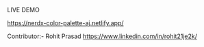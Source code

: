 LIVE DEMO 

https://nerdx-color-palette-aj.netlify.app/



Contributor:- 
    Rohit Prasad 
    https://www.linkedin.com/in/rohit21je2k/
